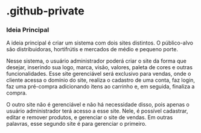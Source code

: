 # .github-private

### Ideia Principal

A ideia principal é criar um sistema com dois sites distintos. O público-alvo são distribuidoras, hortifrútis e mercados de médio e pequeno porte.

Nesse sistema, o usuário administrador poderá criar o site da forma que desejar, inserindo sua logo, marca, visão, valores, paleta de cores e outras funcionalidades. Esse site gerenciável será exclusivo para vendas, onde o cliente acessa o domínio do site, realiza o cadastro de uma conta, faz login, faz uma pré-compra adicionando itens ao carrinho e, em seguida, finaliza a compra.

O outro site não é gerenciável e não há necessidade disso, pois apenas o usuário administrador terá acesso a esse site. Nele, é possível cadastrar, editar e remover produtos, e gerenciar o site de vendas. Em outras palavras, esse segundo site é para gerenciar o primeiro.
